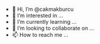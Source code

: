 - 👋 Hi, I’m @cakmakburcu
- 👀 I’m interested in ...
- 🌱 I’m currently learning ...
- 💞️ I’m looking to collaborate on ...
- 📫 How to reach me ...

<!---
cakmakburcu/cakmakburcu is a ✨ special ✨ repository because its `README.md` (this file) appears on your GitHub profile.
You can click the Preview link to take a look at your changes.

